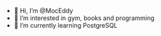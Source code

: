 - 👋 Hi, I’m @MocEddy
- 👀 I’m interested in gym, books and programming
- 🌱 I’m currently learning PostgreSQL

<!---
MocEddy/MocEddy is a ✨ special ✨ repository because its `README.md` (this file) appears on your GitHub profile.
You can click the Preview link to take a look at your changes.
--->
